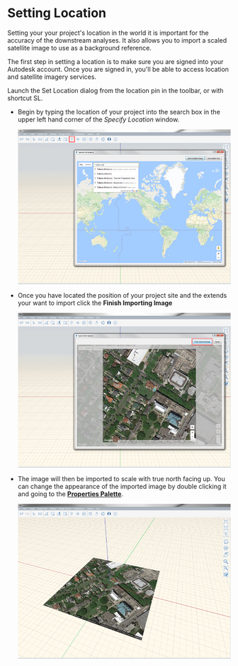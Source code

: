 # Setting Location

Setting your your project's location in the world it is important for the accuracy of the downstream analyses. It also allows you to import a scaled satellite image to use as a background reference.

The first step in setting a location is to make sure you are signed into your Autodesk account. Once you are signed in, you'll be able to access location and satellite imagery services. 

Launch the Set Location dialog from the location pin in the toolbar, or with shortcut SL.

* Begin by typing the location of your project into the search box in the upper left hand corner of the _Specify Location_ window. 

  ![](../.gitbook/assets/location-1.png)

* Once you have located the position of your project site and the extends your want to import click the **Finish Importing Image**

  ![](../.gitbook/assets/location-2.png)

* The image will then be imported to scale with true north facing up. You can change the appearance of the imported image by double clicking it and going to the [**Properties Palette**](../formit-introduction/tool-bars.md). 

  ![](../.gitbook/assets/location-3.png)

